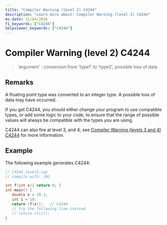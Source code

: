 ```yaml
---
title: "Compiler Warning (level 2) C4244"
description: "Learn more about: Compiler Warning (level 2) C4244"
ms.date: 11/04/2016
f1_keywords: ["C4244"]
helpviewer_keywords: ["C4244"]
---
```

# Compiler Warning (level 2) C4244

> 'argument' : conversion from 'type1' to 'type2', possible loss of data

## Remarks

A floating point type was converted to an integer type.  A possible loss of data may have occurred.

If you get C4244, you should either change your program to use compatible types, or add some logic to your code, to ensure that the range of possible values will always be compatible with the types you are using.

C4244 can also fire at level 3, and 4; see [Compiler Warning (levels 3 and 4) C4244](../../error-messages/compiler-warnings/compiler-warning-levels-3-and-4-c4244.md) for more information.

## Example

The following example generates C4244:

```cpp
// C4244_level2.cpp
// compile with: /W2

int f(int x){ return 0; }
int main() {
   double x = 10.1;
   int i = 10;
   return (f(x));   // C4244
   // try the following line instead
   // return (f(i));
}
```
